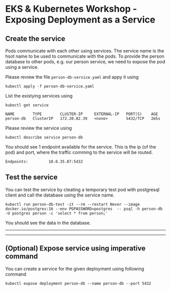 # EKS & Kubernetes Workshop - Exposing Deployment as a Service


## Create the service

Pods communicate with each other using services. The service name is the hsot name to be used to communicate with the pods. To provide the person database to other pods, e.g. our person service, we need to expose the pod using a service.

Please review the file `person-db-service.yaml` and appy it using
```
kubectl apply -f person-db-service.yaml
```

List the existying services using 
```
kubectl get service
```
```
NAME        TYPE        CLUSTER-IP     EXTERNAL-IP   PORT(S)    AGE
person-db   ClusterIP   172.20.82.39   <none>        5432/TCP   2m5s
```

Please review the service using
```
kubectl describe service person-db
```
You should see 1 endpoint available for the service. This is the ip (of the pod) and port, where the traffic comming to the service will be routed.
```
Endpoints:         10.0.35.87:5432
```

## Test the service

You can test the service by cteating a temporary test pod with postgresql client and call the database using the service name.
```
kubectl run person-db-test -it --rm --restart Never --image docker.io/postgres:16 --env PGPASSWORD=postgres  -- psql -h person-db -U postgres person -c 'select * from person;'
```
You should see the data in the database.


---
---

## (Optional) Expose service using imperative command

You can create a service for the given deployment using following command

```
kubectl expose deployment person-db --name person-db --port 5432
```
